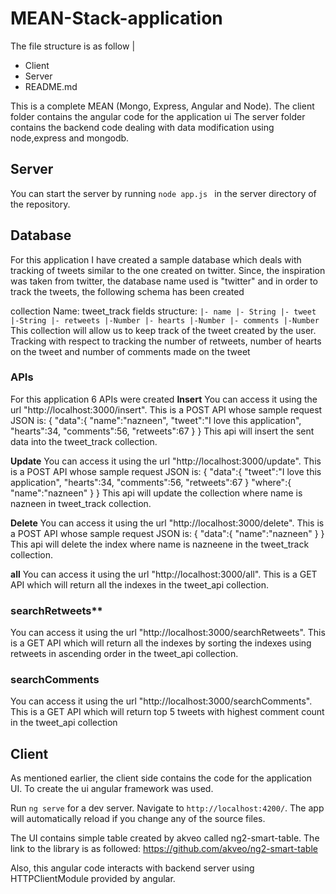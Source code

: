 # MEAN-Stack-application
The file structure is as follow
|
  - Client
  - Server
  - README.md
  
This is a complete MEAN (Mongo, Express, Angular and Node).
The client folder contains the angular code for the application ui
The server folder contains the backend code dealing with data modification using node,express and mongodb.

## Server
You can start the server by running
`node app.js `
in the server directory of the repository.

## Database
For this application I have created a sample database which deals with tracking of tweets similar to the one created on twitter.
Since, the inspiration was taken from twitter, the database name used is "twitter" and in order to track the tweets, the following schema has been created

collection Name: tweet_track
fields structure:
`|- name
  |- String
|- tweet
  |-String
|- retweets
  |-Number
|- hearts
  |-Number
|- comments
  |-Number
`
This collection will allow us to keep track of the tweet created by the user. Tracking with respect to tracking the number of retweets, number of hearts on the tweet and number of comments made on the tweet

### APIs
For this application 6 APIs were created
**Insert**
You can access it using the url "http://localhost:3000/insert".
This is a POST API whose sample request JSON is:
{
      "data":{
        "name":"nazneen",
        "tweet":"I love this application",
        "hearts":34,
        "comments":56,
        "retweets":67
      }
    }
This api will insert the sent data into the tweet_track collection.

**Update**
You can access it using the url "http://localhost:3000/update".
This is a POST API whose sample request JSON is:
{
      "data":{
        "tweet":"I love this application",
        "hearts":34,
        "comments":56,
        "retweets":67
      }
      "where":{
        "name":"nazneen"
      }
    }
This api will update the collection where name is nazneen in tweet_track collection.

**Delete**
You can access it using the url "http://localhost:3000/delete".
This is a POST API whose sample request JSON is:
{
      "data":{
        "name":"nazneen"
      }
    }
This api will delete the index where name is nazneene in the tweet_track collection.

**all**
You can access it using the url "http://localhost:3000/all".
This is a GET API which will return all the indexes in the tweet_api collection.

### searchRetweets**
You can access it using the url "http://localhost:3000/searchRetweets".
This is a GET API which will return all the indexes by sorting the indexes using retweets in ascending order in the tweet_api collection.

### searchComments
You can access it using the url "http://localhost:3000/searchComments".
This is a GET API which will return top 5 tweets with highest comment count in the tweet_api collection

 
## Client
As mentioned earlier, the client side contains the code for the application UI. To create the ui angular framework was used.

Run `ng serve` for a dev server. Navigate to `http://localhost:4200/`. The app will automatically reload if you change any of the source files.


The UI contains simple table created by akveo called ng2-smart-table.
The link to the library is as followed:
https://github.com/akveo/ng2-smart-table

Also, this angular code interacts with backend server using HTTPClientModule provided by angular.

